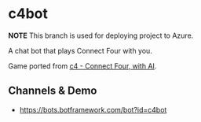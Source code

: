 # c4bot

**NOTE** This branch is used for deploying project to Azure.

A chat bot that plays Connect Four with you.

Game ported from [c4 - Connect Four, with AI](https://github.com/kenrick95/c4).

## Channels & Demo
- https://bots.botframework.com/bot?id=c4bot
